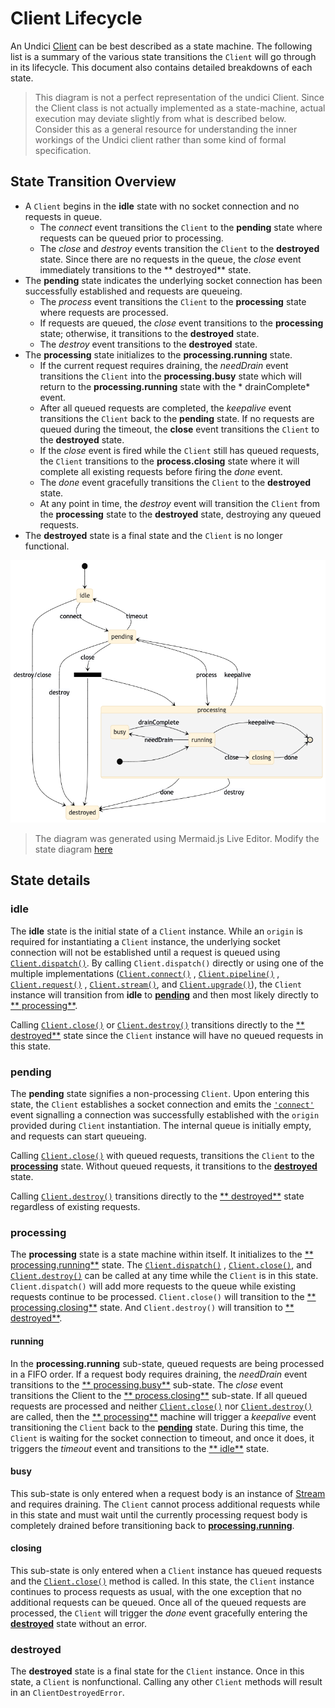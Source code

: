# Client Lifecycle

An Undici [Client](Client.md) can be best described as a state machine. The following list is a
summary of the various state transitions the `Client` will go through in its lifecycle. This
document also contains detailed breakdowns of each state.

> This diagram is not a perfect representation of the undici Client. Since the Client class is not
> actually implemented as a state-machine, actual execution may deviate slightly from what is
> described below. Consider this as a general resource for understanding the inner workings of the
> Undici client rather than some kind of formal specification.

## State Transition Overview

* A `Client` begins in the **idle** state with no socket connection and no requests in queue.
    * The *connect* event transitions the `Client` to the **pending** state where requests can be
      queued prior to processing.
    * The *close* and *destroy* events transition the `Client` to the **destroyed** state. Since
      there are no requests in the queue, the *close* event immediately transitions to the **
      destroyed** state.
* The **pending** state indicates the underlying socket connection has been successfully established
  and requests are queueing.
    * The *process* event transitions the `Client` to the **processing** state where requests are
      processed.
    * If requests are queued, the *close* event transitions to the **processing** state; otherwise,
      it transitions to the **destroyed** state.
    * The *destroy* event transitions to the **destroyed** state.
* The **processing** state initializes to the **processing.running** state.
    * If the current request requires draining, the *needDrain* event transitions the `Client` into
      the **processing.busy** state which will return to the **processing.running** state with the *
      drainComplete* event.
    * After all queued requests are completed, the *keepalive* event transitions the `Client` back
      to the **pending** state. If no requests are queued during the timeout, the **close** event
      transitions the `Client` to the **destroyed** state.
    * If the *close* event is fired while the `Client` still has queued requests, the `Client`
      transitions to the **process.closing** state where it will complete all existing requests
      before firing the *done* event.
    * The *done* event gracefully transitions the `Client` to the **destroyed** state.
    * At any point in time, the *destroy* event will transition the `Client` from the **processing**
      state to the **destroyed** state, destroying any queued requests.
* The **destroyed** state is a final state and the `Client` is no longer functional.

![A state diagram representing an Undici Client instance](../assets/lifecycle-diagram.png)

> The diagram was generated using Mermaid.js Live Editor. Modify the state
> diagram [here](https://mermaid-js.github.io/mermaid-live-editor/#/edit/eyJjb2RlIjoic3RhdGVEaWFncmFtLXYyXG4gICAgWypdIC0tPiBpZGxlXG4gICAgaWRsZSAtLT4gcGVuZGluZyA6IGNvbm5lY3RcbiAgICBpZGxlIC0tPiBkZXN0cm95ZWQgOiBkZXN0cm95L2Nsb3NlXG4gICAgXG4gICAgcGVuZGluZyAtLT4gaWRsZSA6IHRpbWVvdXRcbiAgICBwZW5kaW5nIC0tPiBkZXN0cm95ZWQgOiBkZXN0cm95XG5cbiAgICBzdGF0ZSBjbG9zZV9mb3JrIDw8Zm9yaz4-XG4gICAgcGVuZGluZyAtLT4gY2xvc2VfZm9yayA6IGNsb3NlXG4gICAgY2xvc2VfZm9yayAtLT4gcHJvY2Vzc2luZ1xuICAgIGNsb3NlX2ZvcmsgLS0-IGRlc3Ryb3llZFxuXG4gICAgcGVuZGluZyAtLT4gcHJvY2Vzc2luZyA6IHByb2Nlc3NcblxuICAgIHByb2Nlc3NpbmcgLS0-IHBlbmRpbmcgOiBrZWVwYWxpdmVcbiAgICBwcm9jZXNzaW5nIC0tPiBkZXN0cm95ZWQgOiBkb25lXG4gICAgcHJvY2Vzc2luZyAtLT4gZGVzdHJveWVkIDogZGVzdHJveVxuXG4gICAgc3RhdGUgcHJvY2Vzc2luZyB7XG4gICAgICAgIHJ1bm5pbmcgLS0-IGJ1c3kgOiBuZWVkRHJhaW5cbiAgICAgICAgYnVzeSAtLT4gcnVubmluZyA6IGRyYWluQ29tcGxldGVcbiAgICAgICAgcnVubmluZyAtLT4gWypdIDoga2VlcGFsaXZlXG4gICAgICAgIHJ1bm5pbmcgLS0-IGNsb3NpbmcgOiBjbG9zZVxuICAgICAgICBjbG9zaW5nIC0tPiBbKl0gOiBkb25lXG4gICAgICAgIFsqXSAtLT4gcnVubmluZ1xuICAgIH1cbiAgICAiLCJtZXJtYWlkIjp7InRoZW1lIjoiYmFzZSJ9LCJ1cGRhdGVFZGl0b3IiOmZhbHNlfQ)

## State details

### idle

The **idle** state is the initial state of a `Client` instance. While an `origin` is required for
instantiating a `Client` instance, the underlying socket connection will not be established until a
request is queued using [`Client.dispatch()`](Client.md#clientdispatchoptions-handlers). By
calling `Client.dispatch()` directly or using one of the multiple
implementations ([`Client.connect()`](Client.md#clientconnectoptions-callback)
, [`Client.pipeline()`](Client.md#clientpipelineoptions-handler)
, [`Client.request()`](Client.md#clientrequestoptions-callback)
, [`Client.stream()`](Client.md#clientstreamoptions-factory-callback),
and [`Client.upgrade()`](Client.md#clientupgradeoptions-callback)), the `Client` instance will
transition from **idle** to [**pending**](#pending) and then most likely directly to [**
processing**](#processing).

Calling [`Client.close()`](Client.md#clientclosecallback)
or [`Client.destroy()`](Client.md#clientdestroyerror-callback) transitions directly to the [**
destroyed**](#destroyed) state since the `Client` instance will have no queued requests in this
state.

### pending

The **pending** state signifies a non-processing `Client`. Upon entering this state, the `Client`
establishes a socket connection and emits the [`'connect'`](Client.md#event-connect) event
signalling a connection was successfully established with the `origin` provided during `Client`
instantiation. The internal queue is initially empty, and requests can start queueing.

Calling [`Client.close()`](Client.md#clientclosecallback) with queued requests, transitions
the `Client` to the [**processing**](#processing) state. Without queued requests, it transitions to
the [**destroyed**](#destroyed) state.

Calling [`Client.destroy()`](Client.md#clientdestroyerror-callback) transitions directly to the [**
destroyed**](#destroyed) state regardless of existing requests.

### processing

The **processing** state is a state machine within itself. It initializes to the [**
processing.running**](#running) state.
The [`Client.dispatch()`](Client.md#clientdispatchoptions-handlers)
, [`Client.close()`](Client.md#clientclosecallback),
and [`Client.destroy()`](Client.md#clientdestroyerror-callback) can be called at any time while
the `Client` is in this state. `Client.dispatch()` will add more requests to the queue while
existing requests continue to be processed. `Client.close()` will transition to the [**
processing.closing**](#closing) state. And `Client.destroy()` will transition to [**
destroyed**](#destroyed).

#### running

In the **processing.running** sub-state, queued requests are being processed in a FIFO order. If a
request body requires draining, the *needDrain* event transitions to the [**
processing.busy**](#busy) sub-state. The *close* event transitions the Client to the [**
process.closing**](#closing) sub-state. If all queued requests are processed and
neither [`Client.close()`](Client.md#clientclosecallback)
nor [`Client.destroy()`](Client.md#clientdestroyerror-callback) are called, then the [**
processing**](#processing) machine will trigger a *keepalive* event transitioning the `Client` back
to the [**pending**](#pending) state. During this time, the `Client` is waiting for the socket
connection to timeout, and once it does, it triggers the *timeout* event and transitions to the [**
idle**](#idle) state.

#### busy

This sub-state is only entered when a request body is an instance
of [Stream](https://nodejs.org/api/stream.html) and requires draining. The `Client` cannot process
additional requests while in this state and must wait until the currently processing request body is
completely drained before transitioning back to [**processing.running**](#running).

#### closing

This sub-state is only entered when a `Client` instance has queued requests and
the [`Client.close()`](Client.md#clientclosecallback) method is called. In this state, the `Client`
instance continues to process requests as usual, with the one exception that no additional requests
can be queued. Once all of the queued requests are processed, the `Client` will trigger the *done*
event gracefully entering the [**destroyed**](#destroyed) state without an error.

### destroyed

The **destroyed** state is a final state for the `Client` instance. Once in this state, a `Client`
is nonfunctional. Calling any other `Client` methods will result in an `ClientDestroyedError`.
